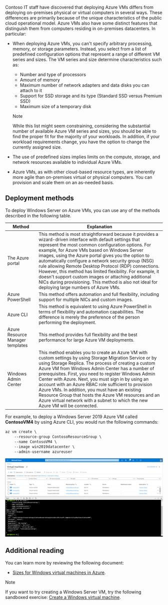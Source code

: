 Contoso IT staff have discovered that deploying Azure VMs differs from deploying on-premises physical or virtual computers in several ways. These differences are primarily because of the unique characteristics of the public cloud operational model. Azure VMs also have some distinct features that distinguish them from computers residing in on-premises datacenters. In particular:

- When deploying Azure VMs, you can't specify arbitrary processing, memory, or storage parameters. Instead, you select from a list of predefined configuration options that represent a range of different VM series and sizes. The VM series and size determine characteristics such as:
  - Number and type of processors
  - Amount of memory
  - Maximum number of network adapters and data disks you can attach to it
  - Support for SSD storage and its type (Standard SSD versus Premium SSD)
  - Maximum size of a temporary disk

  > [!NOTE]
  > While this list might seem constraining, considering the substantial number of available Azure VM series and sizes, you should be able to find the proper fit for the majority of your workloads. In addition, if your workload requirements change, you have the option to change the currently assigned size.

- The use of predefined sizes implies limits on the compute, storage, and network resources available to individual Azure VMs.
- Azure VMs, as with other cloud-based resource types, are inherently more agile than on-premises virtual or physical computers. You can provision and scale them on an as-needed basis.  

## Deployment methods

To deploy Windows Server on Azure VMs, you can use any of the methods described in the following table.

|Method|Explanation|
|---------------------------------------|------------------------------------------------------------|
|The Azure portal|This method is most straightforward because it provides a wizard-driven interface with default settings that represent the most common configuration options. For example, for Azure VMs based on Windows Server images, using the Azure portal gives you the option to automatically configure a network security group (NSG) rule allowing Remote Desktop Protocol (RDP) connections. However, this method has limited flexibility. For example, it doesn't support custom images or attaching additional NICs during provisioning. This method is also not ideal for deploying large numbers of Azure VMs.|
|Azure PowerShell|This method offers automation and full flexibility, including support for multiple NICs and custom images.|
|Azure CLI|This method is equivalent to using Azure PowerShell in terms of flexibility and automation capabilities. The difference is merely the preference of the person performing the deployment.|
|Azure Resource Manager templates|This method provides full flexibility and the best performance for large Azure VM deployments.|
|Windows Admin Center|This method enables you to create an Azure VM with custom settings  by using Storage Migration Service or by using Storage Replica. The process of creating a custom Azure VM from Windows Admin Center has a number of prerequisites. First, you need to register Windows Admin Center with Azure. Next, you must sign in by using an account with an Azure RBAC role sufficient to provision Azure VMs. In addition, you must have an existing Resource Group that hosts the Azure VM resources and an Azure virtual network with a subnet to which the new Azure VM will be connected.|

For example, to deploy a Windows Server 2019 Azure VM called **ContosoVM4** by using Azure CLI, you would run the following commands:

```azurecli
az vm create \
    --resource-group ContosoResourceGroup \
    --name ContosoVM4 \
    --image win2019datacenter \
    --admin-username azureuser
```

[![A screenshot of the Azure CLI with the preceding command completed. Output indicates the VM was successfully deployed.](../media/m8-add-shell-1.png)](../media/m8-add-shell-1.png#lightbox)

## Additional reading

You can learn more by reviewing the following document:

- [Sizes for Windows virtual machines in Azure](https://aka.ms/Windows-VM-sizes-Azure?azure-portal=true).

> [!NOTE]
> If you want to try creating a Windows Server VM, try the following sandboxed exercise: [Create a Windows virtual machine](https://aka.ms/3-exercise-create-a-vm?azure-portal=true).
